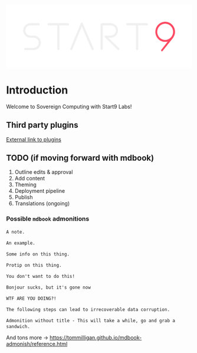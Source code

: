 ![Image example](./assets/img/modernLogoWide.png)

# Introduction
Welcome to Sovereign Computing with Start9 Labs!

## Third party plugins

[External link to plugins](https://github.com/rust-lang/mdBook/wiki/Third-party-plugins)

## TODO (if moving forward with mdbook)

1. Outline edits & approval
1. Add content
1. Theming
1. Deployment pipeline
1. Publish
1. Translations (ongoing)

### Possible `mdbook` admonitions

```admonish
A note.
```

```admonish example
An example.
```

```admonish info
Some info on this thing.
```

```admonish tip
Protip on this thing.
```

```admonish warning
You don't want to do this!
```

```admonish bug
Bonjour sucks, but it's gone now
```

```admonish danger
WTF ARE YOU DOING?!
```

```admonish warning title="Custom, i.e. -> POSSIBLE DATA LOSS"
The following steps can lead to irrecoverable data corruption.
```

```admonish success title=""
Admonition without title - This will take a while, go and grab a sandwich.
```

And tons more -> https://tommilligan.github.io/mdbook-admonish/reference.html